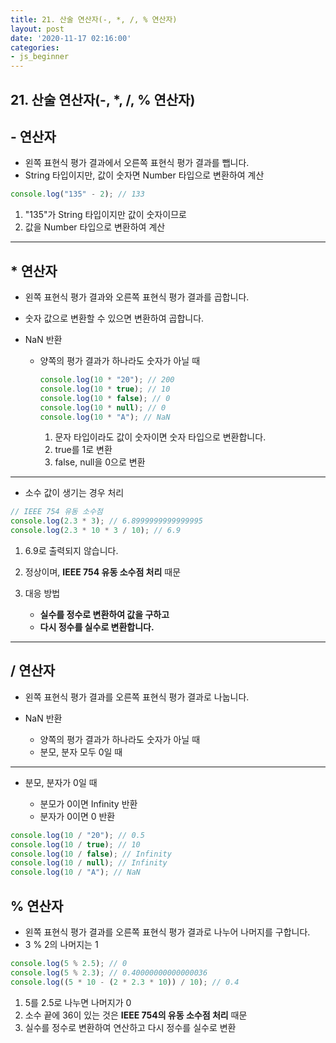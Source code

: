 ```yaml
---
title: 21. 산술 연산자(-, *, /, % 연산자)
layout: post
date: '2020-11-17 02:16:00'
categories:
- js_beginner
---
```


## 21. 산술 연산자(-, *, /, % 연산자)

## - 연산자

* 왼쪽 표현식 평가 결과에서 오른쪽 표현식 평가 결과를 뺍니다.
* String 타입이지만, 값이 숫자면 Number 타입으로 변환하여 계산

```javascript
console.log("135" - 2); // 133
```

1. "135"가 String 타입이지만 값이 숫자이므로
2. 값을 Number 타입으로 변환하여 계산

---

## * 연산자

* 왼쪽 표현식 평가 결과와 오른쪽 표현식 평가 결과를 곱합니다.
* 숫자 값으로 변환할 수 있으면 변환하여 곱합니다.
* NaN 반환

    * 양쪽의 평가 결과가 하나라도 숫자가 아닐 때
    
        ```javascript
        console.log(10 * "20"); // 200
        console.log(10 * true); // 10
        console.log(10 * false); // 0
        console.log(10 * null); // 0
        console.log(10 * "A"); // NaN
        ```
        
        1. 문자 타입이라도 값이 숫자이면 숫자 타입으로 변환합니다.
        2. true를 1로 변환
        3. false, null을 0으로 변환
    
---

* 소수 값이 생기는 경우 처리

```javascript
// IEEE 754 유동 소수점
console.log(2.3 * 3); // 6.8999999999999995
console.log(2.3 * 10 * 3 / 10); // 6.9
```

1. 6.9로 출력되지 않습니다.
2. 정상이며, **IEEE 754 유동 소수점 처리** 때문
3. 대응 방법

    * **실수를 정수로 변환하여 값을 구하고**
    * **다시 정수를 실수로 변환합니다.**
    
---

## / 연산자

* 왼쪽 표현식 평가 결과를 오른쪽 표현식 평가 결과로 나눕니다.
* NaN 반환

    * 양쪽의 평가 결과가 하나라도 숫자가 아닐 때
    * 분모, 분자 모두 0일 때
    
---

* 분모, 분자가 0일 때

    * 분모가 0이면 Infinity 반환
    * 분자가 0이면 0 반환
    
```javascript
console.log(10 / "20"); // 0.5
console.log(10 / true); // 10
console.log(10 / false); // Infinity
console.log(10 / null); // Infinity
console.log(10 / "A"); // NaN
```

## % 연산자

* 왼쪽 표현식 평가 결과를 오른쪽 표현식 평가 결과로 나누어 나머지를 구합니다.  
* 3 % 2의 나머지는 1

```javascript
console.log(5 % 2.5); // 0
console.log(5 % 2.3); // 0.40000000000000036
console.log((5 * 10 - (2 * 2.3 * 10)) / 10); // 0.4
```

1. 5를 2.5로 나누면 나머지가 0
2. 소수 끝에 36이 있는 것은 **IEEE 754의 유동 소수점 처리** 때문
3. 실수를 정수로 변환하여 연산하고 다시 정수를 실수로 변환